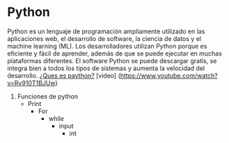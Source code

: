 # Python
Python es un lenguaje de programación ampliamente utilizado en las aplicaciones web, el desarrollo de software, la ciencia de datos y el machine learning (ML). Los desarrolladores utilizan Python porque es eficiente y fácil de aprender, además de que se puede ejecutar en muchas plataformas diferentes. El software Python se puede descargar gratis, se integra bien a todos los tipos de sistemas y aumenta la velocidad del desarrollo.
[¿Ques es paython?](https://es.wikipedia.org/wiki/Python)
[video] (https://www.youtube.com/watch?v=Rv910T1BJUw)
1. Funciones de python
   - Print
     - For
       - while
         - input
           - int
             
 
